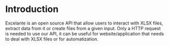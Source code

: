 # Introduction

Excelante is an open source API that allow users to interact with XLSX files, extract data from it or create files from a given input. Only a HTTP request is needed to use our API, it can be useful for website/application that needs to deal with XLSX files or for automatization.

